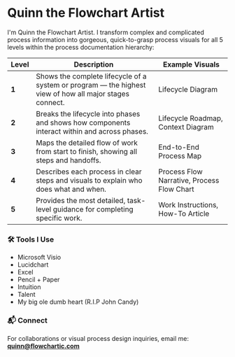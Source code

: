 # Quinn the Flowchart Artist  

I'm Quinn the Flowchart Artist. I transform complex and complicated process information into gorgeous, quick-to-grasp process visuals for all 5 levels within the process documentation hierarchy:

| **Level** | **Description** | **Example Visuals** |
|------------|-----------------|---------------------|
| **1**    | Shows the complete lifecycle of a system or program — the highest view of how all major stages connect. | Lifecycle Diagram |
| **2**    | Breaks the lifecycle into phases and shows how components interact within and across phases. | Lifecycle Roadmap, Context Diagram |
| **3**    | Maps the detailed flow of work from start to finish, showing all steps and handoffs. | End-to-End Process Map |
| **4**    | Describes each process in clear steps and visuals to explain who does what and when. | Process Flow Narrative, Process Flow Chart |
| **5**    | Provides the most detailed, task-level guidance for completing specific work. | Work Instructions, How-To Article |

### 🛠 Tools I Use  
- Microsoft Visio  
- Lucidchart
- Excel
- Pencil + Paper
- Intuition
- Talent
- My big ole dumb heart (R.I.P John Candy)

### 📬 Connect  
For collaborations or visual process design inquiries, email me:  **quinn@flowchartic.com**
